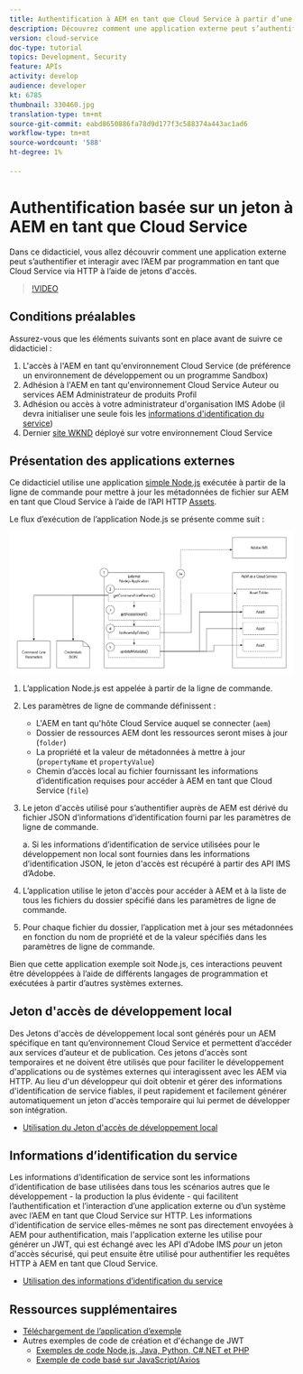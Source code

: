 ```yaml
---
title: Authentification à AEM en tant que Cloud Service à partir d’une application externe
description: Découvrez comment une application externe peut s’authentifier par programmation et interagir avec AEM en tant que Cloud Service sur HTTP à l’aide des Jetons d'accès de développement local et des informations d’identification des services.
version: cloud-service
doc-type: tutorial
topics: Development, Security
feature: APIs
activity: develop
audience: developer
kt: 6785
thumbnail: 330460.jpg
translation-type: tm+mt
source-git-commit: eabd8650886fa78d9d177f3c588374a443ac1ad6
workflow-type: tm+mt
source-wordcount: '588'
ht-degree: 1%

---
```



# Authentification basée sur un jeton à AEM en tant que Cloud Service

Dans ce didacticiel, vous allez découvrir comment une application externe peut s’authentifier et interagir avec l’AEM par programmation en tant que Cloud Service via HTTP à l’aide de jetons d&#39;accès.

>[!VIDEO](https://video.tv.adobe.com/v/330460/?quality=12&learn=on)

## Conditions préalables

Assurez-vous que les éléments suivants sont en place avant de suivre ce didacticiel :

1. L&#39;accès à l&#39;AEM en tant qu&#39;environnement Cloud Service (de préférence un environnement de développement ou un programme Sandbox)
1. Adhésion à l&#39;AEM en tant qu&#39;environnement Cloud Service Auteur ou services AEM Administrateur de produits Profil
1. Adhésion ou accès à votre administrateur d&#39;organisation IMS Adobe (il devra initialiser une seule fois les [informations d&#39;identification du service](./service-credentials.md))
1. Dernier [site WKND](https://github.com/adobe/aem-guides-wknd) déployé sur votre environnement Cloud Service

## Présentation des applications externes

Ce didacticiel utilise une application [simple Node.js](./assets/aem-guides_token-authentication-external-application.zip) exécutée à partir de la ligne de commande pour mettre à jour les métadonnées de fichier sur AEM en tant que Cloud Service à l’aide de l’API HTTP [Assets](https://experienceleague.adobe.com/docs/experience-manager-cloud-service/assets/admin/mac-api-assets.html).

Le flux d’exécution de l’application Node.js se présente comme suit :

![Application externe](./assets/overview/external-application.png)

1. L’application Node.js est appelée à partir de la ligne de commande.
1. Les paramètres de ligne de commande définissent :
   + L&#39;AEM en tant qu&#39;hôte Cloud Service auquel se connecter (`aem`)
   + Dossier de ressources AEM dont les ressources seront mises à jour (`folder`)
   + La propriété et la valeur de métadonnées à mettre à jour (`propertyName` et `propertyValue`)
   + Chemin d’accès local au fichier fournissant les informations d’identification requises pour accéder à AEM en tant que Cloud Service (`file`)
1. Le jeton d&#39;accès utilisé pour s’authentifier auprès de AEM est dérivé du fichier JSON d’informations d’identification fourni par les paramètres de ligne de commande.

   a. Si les informations d’identification de service utilisées pour le développement non local sont fournies dans les informations d’identification JSON, le jeton d&#39;accès est récupéré à partir des API IMS d’Adobe.
1. L’application utilise le jeton d&#39;accès pour accéder à AEM et à la liste de tous les fichiers du dossier spécifié dans les paramètres de ligne de commande.
1. Pour chaque fichier du dossier, l’application met à jour ses métadonnées en fonction du nom de propriété et de la valeur spécifiés dans les paramètres de ligne de commande.

Bien que cette application exemple soit Node.js, ces interactions peuvent être développées à l’aide de différents langages de programmation et exécutées à partir d’autres systèmes externes.

## Jeton d&#39;accès de développement local

Des Jetons d&#39;accès de développement local sont générés pour un AEM spécifique en tant qu’environnement Cloud Service et permettent d’accéder aux services d’auteur et de publication.  Ces jetons d&#39;accès sont temporaires et ne doivent être utilisés que pour faciliter le développement d&#39;applications ou de systèmes externes qui interagissent avec les AEM via HTTP. Au lieu d&#39;un développeur qui doit obtenir et gérer des informations d&#39;identification de service fiables, il peut rapidement et facilement générer automatiquement un jeton d&#39;accès temporaire qui lui permet de développer son intégration.

+ [Utilisation du Jeton d&#39;accès de développement local](./local-development-access-token.md)

## Informations d’identification du service

Les informations d’identification de service sont les informations d’identification de base utilisées dans tous les scénarios autres que le développement - la production la plus évidente - qui facilitent l’authentification et l’interaction d’une application externe ou d’un système avec l’AEM en tant que Cloud Service sur HTTP. Les informations d&#39;identification de service elles-mêmes ne sont pas directement envoyées à AEM pour authentification, mais l&#39;application externe les utilise pour générer un JWT, qui est échangé avec les API d&#39;Adobe IMS _pour_ un jeton d&#39;accès sécurisé, qui peut ensuite être utilisé pour authentifier les requêtes HTTP à AEM en tant que Cloud Service.

+ [Utilisation des informations d’identification du service](./service-credentials.md)

## Ressources supplémentaires

+ [Téléchargement de l’application d’exemple](./assets/aem-guides_token-authentication-external-application.zip)
+ Autres exemples de code de création et d&#39;échange de JWT
   + [Exemples de code Node.js, Java, Python, C#.NET et PHP](https://www.adobe.io/authentication/auth-methods.html#!AdobeDocs/adobeio-auth/master/JWT/samples/samples.md)
   + [Exemple de code basé sur JavaScript/Axios](https://github.com/adobe/aemcs-api-client-lib)
